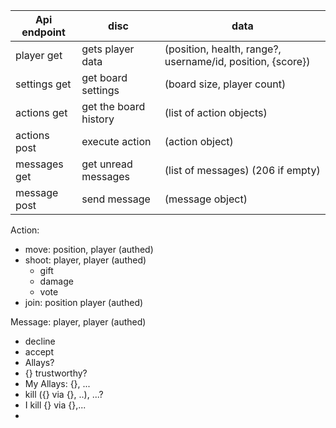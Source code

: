 
Api endpoint | disc | data
--- | --- | ---
player get | gets player data |  (position, health, range?, username/id, position, {score})
settings get | get board settings | (board size, player count)
actions get | get the board history | (list of action objects)
actions post | execute action | (action object)
messages get | get unread messages | (list of messages) (206 if empty)
message post | send message | (message object)

Action:
* move: position, player (authed)
* shoot: player, player (authed)
	* gift
	* damage
	* vote
* join: position player (authed)

Message: player, player (authed)
* decline
* accept
* Allays?
* {} trustworthy?
* My Allays: {}, ...
* kill ({} via {}, ..), ...?
* I kill {} via {},...
* 